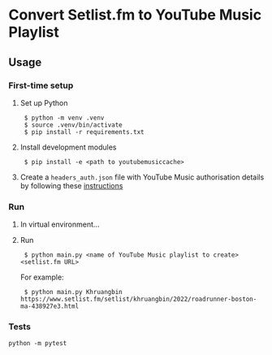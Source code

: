 # Convert Setlist.fm to YouTube Music Playlist

## Usage

### First-time setup

1. Set up Python

		$ python -m venv .venv
		$ source .venv/bin/activate
		$ pip install -r requirements.txt

1. Install development modules

		$ pip install -e <path to youtubemusiccache>

1. Create a ``headers_auth.json`` file with YouTube Music authorisation details by following these [instructions](https://ytmusicapi.readthedocs.io/en/stable/setup/browser.html#copy-authentication-headers)

### Run

1. In virtual environment...

1. Run

		$ python main.py <name of YouTube Music playlist to create> <setlist.fm URL>

	For example:

		$ python main.py Khruangbin https://www.setlist.fm/setlist/khruangbin/2022/roadrunner-boston-ma-438927e3.html

### Tests

```
python -m pytest
```